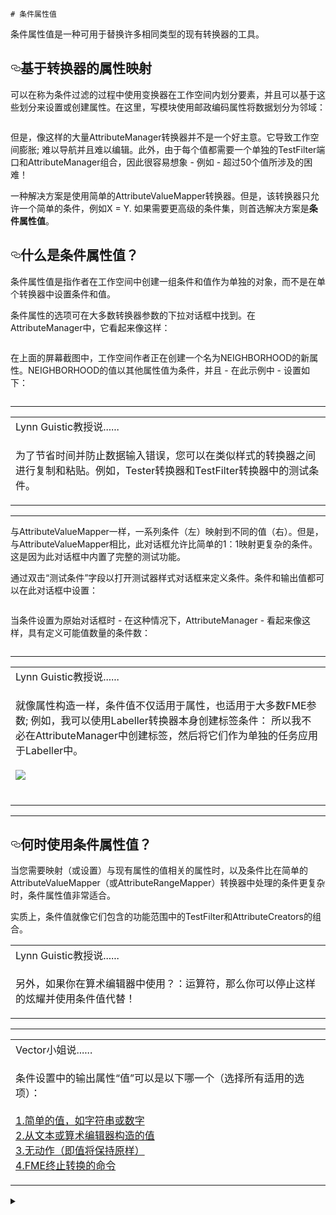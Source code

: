     
  <div id="readme" class="readme blob instapaper_body">
    <article class="markdown-body entry-content" itemprop="text"><pre><code># 条件属性值
</code></pre>
<p><font style="vertical-align: inherit;"><font style="vertical-align: inherit;">条件属性值是一种可用于替换许多相同类型的现有转换器的工具。</font></font></p>
<h2><a id="user-content-transformer-based-attribute-mapping" class="anchor" aria-hidden="true" href="https://github.com/domix2000/FMETraining/blob/Desktop-Advanced-2018/DesktopAdvanced1Attributes/1.04.ConditionalValues.md#transformer-based-attribute-mapping"><svg class="octicon octicon-link" viewBox="0 0 16 16" version="1.1" width="16" height="16" aria-hidden="true"><path fill-rule="evenodd" d="M4 9h1v1H4c-1.5 0-3-1.69-3-3.5S2.55 3 4 3h4c1.45 0 3 1.69 3 3.5 0 1.41-.91 2.72-2 3.25V8.59c.58-.45 1-1.27 1-2.09C10 5.22 8.98 4 8 4H4c-.98 0-2 1.22-2 2.5S3 9 4 9zm9-3h-1v1h1c1 0 2 1.22 2 2.5S13.98 12 13 12H9c-.98 0-2-1.22-2-2.5 0-.83.42-1.64 1-2.09V6.25c-1.09.53-2 1.84-2 3.25C6 11.31 7.55 13 9 13h4c1.45 0 3-1.69 3-3.5S14.5 6 13 6z"></path></svg></a><font style="vertical-align: inherit;"><font style="vertical-align: inherit;">基于转换器的属性映射</font></font></h2>
<p><font style="vertical-align: inherit;"><font style="vertical-align: inherit;">可以在称为条件过滤的过程中使用变换器在工作空间内划分要素，并且可以基于这些划分来设置或创建属性。</font><font style="vertical-align: inherit;">在这里，写模块使用邮政编码属性将数据划分为邻域：</font></font></p>
<p><a target="_blank" href="https://github.com/domix2000/FMETraining/blob/Desktop-Advanced-2018/DesktopAdvanced1Attributes/Images/Img1.008.ConditionalWithTransformers.png"><img src="./Images/Img1.008.ConditionalWithTransformers.png" alt="" style="max-width:100%;"></a></p>
<p><font style="vertical-align: inherit;"><font style="vertical-align: inherit;">但是，像这样的大量AttributeManager转换器并不是一个好主意。</font><font style="vertical-align: inherit;">它导致工作空间膨胀; </font><font style="vertical-align: inherit;">难以导航并且难以编辑。</font><font style="vertical-align: inherit;">此外，由于每个值都需要一个单独的TestFilter端口和AttributeManager组合，因此很容易想象 - 例如 - 超过50个值所涉及的困难！</font></font></p>
<p><font style="vertical-align: inherit;"><font style="vertical-align: inherit;">一种解决方案是使用简单的AttributeValueMapper转换器。</font><font style="vertical-align: inherit;">但是，该转换器只允许一个简单的条件，例如X = Y. </font><font style="vertical-align: inherit;">如果需要更高级的条件集，则首选解决方案是</font></font><strong><font style="vertical-align: inherit;"><font style="vertical-align: inherit;">条件属性值</font></font></strong><font style="vertical-align: inherit;"><font style="vertical-align: inherit;">。</font></font></p>
<h2><a id="user-content-what-are-conditional-attribute-values" class="anchor" aria-hidden="true" href="https://github.com/domix2000/FMETraining/blob/Desktop-Advanced-2018/DesktopAdvanced1Attributes/1.04.ConditionalValues.md#what-are-conditional-attribute-values"><svg class="octicon octicon-link" viewBox="0 0 16 16" version="1.1" width="16" height="16" aria-hidden="true"><path fill-rule="evenodd" d="M4 9h1v1H4c-1.5 0-3-1.69-3-3.5S2.55 3 4 3h4c1.45 0 3 1.69 3 3.5 0 1.41-.91 2.72-2 3.25V8.59c.58-.45 1-1.27 1-2.09C10 5.22 8.98 4 8 4H4c-.98 0-2 1.22-2 2.5S3 9 4 9zm9-3h-1v1h1c1 0 2 1.22 2 2.5S13.98 12 13 12H9c-.98 0-2-1.22-2-2.5 0-.83.42-1.64 1-2.09V6.25c-1.09.53-2 1.84-2 3.25C6 11.31 7.55 13 9 13h4c1.45 0 3-1.69 3-3.5S14.5 6 13 6z"></path></svg></a><font style="vertical-align: inherit;"><font style="vertical-align: inherit;">什么是条件属性值？</font></font></h2>
<p><font style="vertical-align: inherit;"><font style="vertical-align: inherit;">条件属性值是指作者在工作空间中创建一组条件和值作为单独的对象，而不是在单个转换器中设置条件和值。</font></font></p>
<p><font style="vertical-align: inherit;"><font style="vertical-align: inherit;">条件属性的选项可在大多数转换器参数的下拉对话框中找到。</font><font style="vertical-align: inherit;">在AttributeManager中，它看起来像这样：</font></font></p>
<p><a target="_blank" href="https://github.com/domix2000/FMETraining/blob/Desktop-Advanced-2018/DesktopAdvanced1Attributes/Images/Img1.009.ConditionalOnMenu.png"><img src="./Images/Img1.009.ConditionalOnMenu.png" alt="" style="max-width:100%;"></a></p>
<p><font style="vertical-align: inherit;"><font style="vertical-align: inherit;">在上面的屏幕截图中，工作空间作者正在创建一个名为NEIGHBORHOOD的新属性。</font><font style="vertical-align: inherit;">NEIGHBORHOOD的值以其他属性值为条件，并且 - 在此示例中 - 设置如下：</font></font></p>
<p><a target="_blank" href="https://github.com/domix2000/FMETraining/blob/Desktop-Advanced-2018/DesktopAdvanced1Attributes/Images/Img1.010.ConditionalDialog.png"><img src="./Images/Img1.010.ConditionalDialog.png" alt="" style="max-width:100%;"></a></p>
<hr>
<table>
<tbody><tr>
<td>
<i></i><font style="vertical-align: inherit;"><font style="vertical-align: inherit;">
Lynn Guistic教授说......
</font></font></td>
</tr>
<tr>
<td><font style="vertical-align: inherit;"><font style="vertical-align: inherit;">

为了节省时间并防止数据输入错误，您可以在类似样式的转换器之间进行复制和粘贴。</font><font style="vertical-align: inherit;">例如，Tester转换器和TestFilter转换器中的测试条件。 
</font></font></td>
</tr>
</tbody></table>
<hr>
<p><font style="vertical-align: inherit;"><font style="vertical-align: inherit;">与AttributeValueMapper一样，一系列条件（左）映射到不同的值（右）。</font><font style="vertical-align: inherit;">但是，与AttributeValueMapper相比，此对话框允许比简单的1：1映射更复杂的条件。</font><font style="vertical-align: inherit;">这是因为此对话框中内置了完整的测试功能。</font></font></p>
<p><font style="vertical-align: inherit;"><font style="vertical-align: inherit;">通过双击“测试条件”字段以打开测试器样式对话框来定义条件。</font><font style="vertical-align: inherit;">条件和输出值都可以在此对话框中设置：</font></font></p>
<p><a target="_blank" href="https://github.com/domix2000/FMETraining/blob/Desktop-Advanced-2018/DesktopAdvanced1Attributes/Images/Img1.011.ConditionalTestDialog.png"><img src="./Images/Img1.011.ConditionalTestDialog.png" alt="" style="max-width:100%;"></a></p>
<p><font style="vertical-align: inherit;"><font style="vertical-align: inherit;">当条件设置为原始对话框时 - 在这种情况下，AttributeManager  - 看起来像这样，具有定义可能值数量的条件数：</font></font></p>
<p><a target="_blank" href="https://github.com/domix2000/FMETraining/blob/Desktop-Advanced-2018/DesktopAdvanced1Attributes/Images/Img1.012.ConditionalConditionsSet.png"><img src="./Images/Img1.012.ConditionalConditionsSet.png" alt="" style="max-width:100%;"></a></p>
<hr>
<table>
<tbody><tr>
<td>
<i></i><font style="vertical-align: inherit;"><font style="vertical-align: inherit;">
Lynn Guistic教授说......
</font></font></td>
</tr>
<tr>
<td><font style="vertical-align: inherit;"><font style="vertical-align: inherit;">

就像属性构造一样，条件值不仅适用于属性，也适用于大多数FME参数; </font><font style="vertical-align: inherit;">例如，我可以使用Labeller转换器本身创建标签条件：
 </font><font style="vertical-align: inherit;">所以我不必在AttributeManager中创建标签，然后将它们作为单独的任务应用于Labeller中。
</font></font><br><br><a target="_blank" href="https://github.com/domix2000/FMETraining/blob/Desktop-Advanced-2018/DesktopAdvanced1Attributes/Images/Img1.013.ConditionalParameter.png"><img src="./Images/Img1.013.ConditionalParameter.png" style="max-width:100%;"></a>
<br><br><font style="vertical-align: inherit;"></font></td>
</tr>
</tbody></table>
<hr>
<h2><a id="user-content-when-to-use-conditional-attribute-values" class="anchor" aria-hidden="true" href="https://github.com/domix2000/FMETraining/blob/Desktop-Advanced-2018/DesktopAdvanced1Attributes/1.04.ConditionalValues.md#when-to-use-conditional-attribute-values"><svg class="octicon octicon-link" viewBox="0 0 16 16" version="1.1" width="16" height="16" aria-hidden="true"><path fill-rule="evenodd" d="M4 9h1v1H4c-1.5 0-3-1.69-3-3.5S2.55 3 4 3h4c1.45 0 3 1.69 3 3.5 0 1.41-.91 2.72-2 3.25V8.59c.58-.45 1-1.27 1-2.09C10 5.22 8.98 4 8 4H4c-.98 0-2 1.22-2 2.5S3 9 4 9zm9-3h-1v1h1c1 0 2 1.22 2 2.5S13.98 12 13 12H9c-.98 0-2-1.22-2-2.5 0-.83.42-1.64 1-2.09V6.25c-1.09.53-2 1.84-2 3.25C6 11.31 7.55 13 9 13h4c1.45 0 3-1.69 3-3.5S14.5 6 13 6z"></path></svg></a><font style="vertical-align: inherit;"><font style="vertical-align: inherit;">何时使用条件属性值？</font></font></h2>
<p><font style="vertical-align: inherit;"><font style="vertical-align: inherit;">当您需要映射（或设置）与现有属性的值相关的属性时，以及条件比在简单的AttributeValueMapper（或AttributeRangeMapper）转换器中处理的条件更复杂时，条件属性值非常适合。</font></font></p>
<p><font style="vertical-align: inherit;"><font style="vertical-align: inherit;">实质上，条件值就像它们包含的功能范围中的TestFilter和AttributeCreators的组合。</font></font></p>
<table>
<tbody><tr>
<td>
<i></i><font style="vertical-align: inherit;"><font style="vertical-align: inherit;">
Lynn Guistic教授说......
</font></font></td>
</tr>
<tr>
<td><font style="vertical-align: inherit;"><font style="vertical-align: inherit;">

另外，如果你在算术编辑器中使用？：运算符，那么你可以停止这样的炫耀并使用条件值代替！

</font></font></td>
</tr>
</tbody></table>
<hr>

<table>
<tbody><tr>
<td>
<i></i><font style="vertical-align: inherit;"><font style="vertical-align: inherit;">
Vector小姐说......
</font></font></td>
</tr>
<tr>
<td><font style="vertical-align: inherit;"><font style="vertical-align: inherit;">

条件设置中的输出属性“值”可以是以下哪一个（选择所有适用的选项）：
 </font></font><br><br><a href="http://52.73.3.37/fmedatastreaming/Manual/QAResponse2017.fmw?chapter=15&amp;question=2&amp;answer=1&amp;DestDataset_TEXTLINE=C%3A%5CFMEOutput%5CQAResponse.html" rel="nofollow"><font style="vertical-align: inherit;"><font style="vertical-align: inherit;">1.简单的值，如字符串或数字</font></font></a>
<br><a href="http://52.73.3.37/fmedatastreaming/Manual/QAResponse2017.fmw?chapter=15&amp;question=2&amp;answer=2&amp;DestDataset_TEXTLINE=C%3A%5CFMEOutput%5CQAResponse.html" rel="nofollow"><font style="vertical-align: inherit;"><font style="vertical-align: inherit;">2.从文本或算术编辑器构造的值</font></font></a>
<br><a href="http://52.73.3.37/fmedatastreaming/Manual/QAResponse2017.fmw?chapter=15&amp;question=2&amp;answer=3&amp;DestDataset_TEXTLINE=C%3A%5CFMEOutput%5CQAResponse.html" rel="nofollow"><font style="vertical-align: inherit;"><font style="vertical-align: inherit;">3.无动作（即值将保持原样）</font></font></a>
<br><a href="http://52.73.3.37/fmedatastreaming/Manual/QAResponse2017.fmw?chapter=15&amp;question=2&amp;answer=4&amp;DestDataset_TEXTLINE=C%3A%5CFMEOutput%5CQAResponse.html" rel="nofollow"><font style="vertical-align: inherit;"><font style="vertical-align: inherit;">4.FME终止转换的命令</font></font></a>
</td>
</tr>
</tbody></table>
</article>
  </div>

  </div>

  <details class="details-reset details-overlay details-overlay-dark">
    <summary data-hotkey="l" aria-label="Jump to line"></summary>
    <details-dialog class="Box Box--overlay d-flex flex-column anim-fade-in fast linejump" aria-label="Jump to line" role="dialog">
      <!-- '"` --><!-- </textarea></xmp> --><form class="js-jump-to-line-form Box-body d-flex" action="https://github.com/domix2000/FMETraining/blob/Desktop-Advanced-2018/DesktopAdvanced1Attributes/1.04.ConditionalValues.md" accept-charset="UTF-8" method="get"><input name="utf8" type="hidden" value="✓">
        <input class="form-control flex-auto mr-3 linejump-input js-jump-to-line-field" type="text" placeholder="Jump to line…" aria-label="Jump to line" autofocus="">
        <button type="submit" class="btn" data-close-dialog="">Go</button>
</form>    </details-dialog>
  </details>


  </div>
</body></html>

